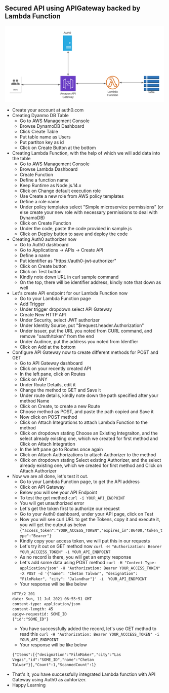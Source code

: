 ## Secured API using APIGateway backed by Lambda Function
![Use Case Diagram](https://github.com/thechetantalwar/secured-api-using-lambda/blob/master/diagram.png?raw=true)
* Create your account at auth0.com
* Creating Dyanmo DB Table
    * Go to AWS Management Console
    * Browse DynamoDB Dashboard
    * Click Create Table
    * Put table name as Users
    * Put partiton key as id
    * Click on Create Button at the bottom
* Creating Lambda Function, with the help of which we will add data into the table
    * Go to AWS Management Console
    * Browse Lambda Dashboard
    * Create Function
    * Define a function name
    * Keep Runtime as Node.js.14.x
    * Click on Change default execution role
    * Use Create a new role from AWS policy templates
    * Define a role name
    * Under policy templates select "Simple microservice permissions"  (or else create your new role with necessary permissions to deal with DynamoDB)
    * Click on Create Function
    * Under the code, paste the code provided in sample.js
    * Click on Deploy button to save and deploy the code
* Creating Auth0 authorizer now
    * Go to Auth0 dashboard
    * Go to Applications -> APIs -> Create API
    * Define a name
    * Put identifier as "https://auth0-jwt-authorizer"
    * Click on Create button
    * Click on Test button
    * Kindly note down URL in curl sample command
    * On the top, there will be identifier address, kindly note that down as well
* Let's create API endpoint for our Lambda Function now
    * Go to your Lambda Function page
    * Add Trigger
    * Under trigger dropdown select API Gateway
    * Create New HTTP API
    * Under Security, select JWT authorizer
    * Under Identity Source, put "$request.header.Authorization"
    * Under issuer, put the URL you noted from CURL command, and remove "oauth/token" from the end
    * Under Audince, put the address you noted from Identfier
    * Click on Add at the bottom
* Configure API Gateway now to create different methods for POST and GET
    * Go to API Gateway dashboard
    * Click on your recently created API
    * In the left pane, click on Routes
    * Click on ANY
    * Under Route Details, edit it
    * Change the method to GET and Save it
    * Under route details, kindly note down the path specified after your method Name
    * Click on Create, to create a new Route
    * Choose method as POST, and paste the path copied and Save it
    * Now click on POST method
    * Click on Attach Integrations to attach Lambda Function to the method
    * Click on dropdown stating Choose an Existing Integraiton, and the select already existing one, which we created for first method and Click on Attach Integration
    * In the left pane go to Routes once again
    * Click on Attach Authorizations to attach Authorizer to the method
    * Click on dropdown stating Select existing Authorizer, and the select already existing one, which we created for first method and Click on Attach Authorizer
* Now we are all done, let's test it out.
    * Go to your Lambda Function page, to get the API address
    * Click on API Gateway
    * Below you will see your API Endpoint
    * To test the get method
    ```curl -i YOUR_API_ENDPOINT```
    * You will get unauthorized error
    * Let's get the token first to authorize our request
    * Go to your Auth0 dashboard, under your API page, click on Test
    * Now you will see curl URL to get the Tokens, copy it and execute it, you will get the output as below
    ```{"access_token":"YOUR_ACCESS_TOKEN","expires_in":86400,"token_type":"Bearer"}```
    * Kindly copy your access token, we will put this in our requests
    * Let's try it out on GET method now
    ```curl -H "Authorization: Bearer YOUR_ACCCESS_TOKEN" -i YOUR_API_ENDPOINT```
    * As no record is there, you will get an empty response
    * Let's add some data using POST method
    ```curl -H "Content-Type: application/json" -H "Authorization: Bearer YOUR_ACCESS_TOKEN" -X POST -d '{"name": "Chetan Talwar", "designation": "FilmMaker", "city": "Jalandhar"}' -i  YOUR_API_ENDPOINT```
    * Your response will be like below
    ```
    HTTP/2 201 
    date: Sun, 11 Jul 2021 06:55:51 GMT 
    content-type: application/json 
    content-length: 45
    apigw-requestid: SOME_ID
    {"id":"SOME_ID"}
    ```
    * You have successfully added the record, let's use GET method to read this 
    ```curl -H "Authorization: Bearer YOUR_ACCCESS_TOKEN" -i YOUR_API_ENDPOINT```
    * Your response will be like below
    ```
    {"Items":[{"designation":"FilmMaker","city":"Las Vegas","id":"SOME_ID","name":"Chetan Talwar"}],"Count":1,"ScannedCount":1}
    ```
* That's it, you have successfully integrated Lambda function with API Gateway using Auth0 as auhtorizer.
* Happy Learning
